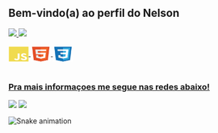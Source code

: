 ## Bem-vindo(a) ao perfil do Nelson

 <div>
   <a href="https://github.com/santosnelson92">
   <img height="180em" src="https://github-readme-stats.vercel.app/api?username=santosnelson92&show_icons=true&theme=tokyonight&include_all_commits=true&count_private=true"/>
   <img height="180em" src="https://github-readme-stats.vercel.app/api/top-langs/?username=santosnelson92&layout=compact&langs_count=6&theme=tokyonight"/>

</div>
<div style="display: inline_block"><br>
  <img align="center" alt="Js" height="30" width="40" src="https://raw.githubusercontent.com/devicons/devicon/master/icons/javascript/javascript-plain.svg">
  <img align="center" alt="HTML" height="30" width="40" src="https://raw.githubusercontent.com/devicons/devicon/master/icons/html5/html5-original.svg">
  <img align="center" alt="CSS" height="30" width="40" src="https://raw.githubusercontent.com/devicons/devicon/master/icons/css3/css3-original.svg">
</div>
 
 <br>
 
  ### Pra mais informaçoes me segue nas redes abaixo!
 
<div> 
  <a href="https://instagram.com/santosnelson92" target="_blank"><img src="https://img.shields.io/badge/-Instagram-%23E4405F?style=for-the-badge&logo=instagram&logoColor=white" target="_blank"></a> 
  <a href = "mailto:nelsonsantos92@live.com"><img src="https://img.shields.io/badge/Outlook-%230077B5?style=for-the-badge&logo=outlook&logoColor=white" target="_blank"></a>
   
  ![Snake animation](https://github.com/santosnelson92/santosnelson92/blob/output/github-contribution-grid-snake.svg)

</div>
